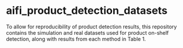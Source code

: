 # aifi_product_detection_datasets
To allow for reproducibility of product detection results, this repository contains the simulation and real datasets used for product on-shelf detection, along with results from each method in Table 1.
